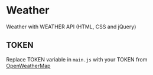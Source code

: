 # Weather
Weather with WEATHER API (HTML, CSS and jQuery)


## TOKEN

Replace TOKEN variable in `main.js` with your TOKEN from [OpenWeatherMap](https://openweathermap.org/api) 
